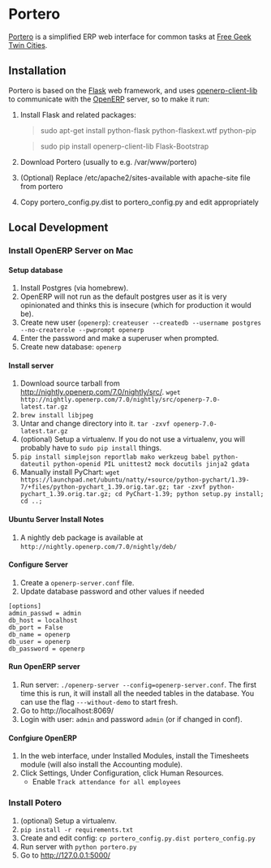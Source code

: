 Portero
=======
[Portero](http://github.com/freegeektwincities/portero) is a simplified ERP web interface for common tasks at [Free Geek Twin Cities](http://freegeektwincities.org).


Installation
------------
Portero is based on the [Flask](http://flask.pocoo.org/) web framework, and uses [openerp-client-lib](http://pypi.python.org/pypi/openerp-client-lib) to communicate with the [OpenERP](http://doc.openerp.com) server, so to make it run:

1. Install Flask and related packages:

   > sudo apt-get install python-flask python-flaskext.wtf python-pip

   > sudo pip install openerp-client-lib Flask-Bootstrap

2. Download Portero (usually to e.g. /var/www/portero)

3. (Optional) Replace /etc/apache2/sites-available with apache-site file from portero

4. Copy portero_config.py.dist to portero_config.py and edit appropriately


Local Development
-----------------

### Install OpenERP Server on Mac

#### Setup database

1. Install Postgres (via homebrew).
1. OpenERP will not run as the default postgres user as it is very opinionated and thinks this is insecure (which for production it would be).
1. Create new user (```openerp```): ```createuser --createdb --username postgres --no-createrole --pwprompt openerp```
1. Enter the password and make a superuser when prompted.
1. Create new database: ```openerp```

#### Install server

1. Download source tarball from http://nightly.openerp.com/7.0/nightly/src/.  ```wget http://nightly.openerp.com/7.0/nightly/src/openerp-7.0-latest.tar.gz```
1. ```brew install libjpeg```
1. Untar and change directory into it.  ```tar -zxvf openerp-7.0-latest.tar.gz```
1. (optional) Setup a virtualenv.  If you do not use a virtualenv, you will probably have to ```sudo pip install``` things.
1. ```pip install simplejson reportlab mako werkzeug babel python-dateutil python-openid PIL unittest2 mock docutils jinja2 gdata```
1. Manually install PyChart: ```wget https://launchpad.net/ubuntu/natty/+source/python-pychart/1.39-7/+files/python-pychart_1.39.orig.tar.gz; tar -zxvf python-pychart_1.39.orig.tar.gz; cd PyChart-1.39; python setup.py install; cd ..;```

#### Ubuntu Server Install Notes

1.  A nightly deb package is available at ```http://nightly.openerp.com/7.0/nightly/deb/```

#### Configure Server

1. Create a ```openerp-server.conf``` file.
1. Update database password and other values if needed

```
[options]
admin_passwd = admin
db_host = localhost
db_port = False
db_name = openerp
db_user = openerp
db_password = openerp
```

#### Run OpenERP server

1. Run server: ```./openerp-server --config=openerp-server.conf```.  The first time this is run, it will install all the needed tables in the database.  You can use the flag ```---without-demo``` to start fresh.
1. Go to http://localhost:8069/
1. Login with user: ```admin``` and password ```admin``` (or if changed in conf).

#### Confgiure OpenERP

1. In the web interface, under Installed Modules, install the Timesheets module (will also install the Accounting module).
1. Click Settings, Under Configuration, click Human Resources.
    * Enable ```Track attendance for all employees```

### Install Potero

1. (optional) Setup a virtualenv.
1. ```pip install -r requirements.txt```
1. Create and edit config: ```cp portero_config.py.dist portero_config.py```
1. Run server with ```python portero.py```
1. Go to http://127.0.0.1:5000/

